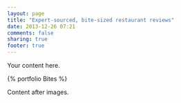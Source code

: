 ```yaml
---
layout: page
title: "Expert-sourced, bite-sized restaurant reviews"
date: 2013-12-26 07:21
comments: false
sharing: true
footer: true
---
```


Your content here.

{% portfolio Bites %}

Content after images.
